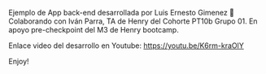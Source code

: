 Ejemplo de App back-end desarrollada por Luis Ernesto Gimenez 🌹
Colaborando con Iván Parra, TA de Henry del Cohorte PT10b Grupo 01.
En apoyo pre-checkpoint del M3 de Henry bootcamp.

Enlace video del desarrollo en Youtube:
https://youtu.be/K6rm-kraOlY

Enjoy!
